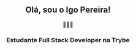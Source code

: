 <div align="center"><h2>Olá, sou o Igo Pereira!</h2>👨🏽‍💻</div> 

<div align="center"><h3>Estudante Full Stack Developer na Trybe </h3><div align="center">

<!--
**igopereira1/igopereira1** is a ✨ _special_ ✨ repository because its `README.md` (this file) appears on your GitHub profile.

teste

Here are some ideas to get you started:

- 🔭 I’m currently working on ...
- 🌱 I’m currently learning ...
- 👯 I’m looking to collaborate on ...
- 🤔 I’m looking for help with ...
- 💬 Ask me about ...
- 📫 How to reach me: ...
- 😄 Pronouns: ...
- ⚡ Fun fact: ...
-->
